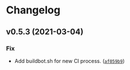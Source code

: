 # Changelog

<!--next-version-placeholder-->

## v0.5.3 (2021-03-04)
### Fix
* Add buildbot.sh for new CI process. ([`af059b9`](https://github.com/andrewjw/zyxelprometheus/commit/af059b92222942f3a4add2b3b5f1b1e5cf321b42))

